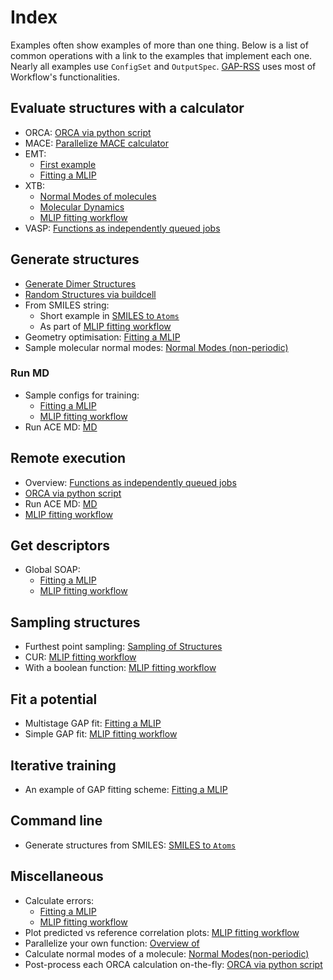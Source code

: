 
# Index

Examples often show examples of more than one thing. Below is a list of common operations with a link to the examples that implement each one. Nearly all examples use `ConfigSet` and `OutputSpec`. [GAP-RSS](workflows.rss.rst) uses most of Workflow's functionalities. 


## Evaluate structures with a calculator
 
- ORCA: [ORCA via python script](examples.orca_python.md)
- MACE: [Parallelize MACE calculator](examples.mace.md)
- EMT: 
    - [First example](first_example.md)
    - [Fitting a MLIP](examples.mlip_fitting.md)
- XTB: 
    - [Normal Modes of molecules](examples.normal_modes.md)
    - [Molecular Dynamics](examples.md.md)
    - [MLIP fitting workflow](examples.daisy_chain_gap.ipynb)
- VASP: [Functions as independently queued jobs](overview.queued.md) 


## Generate structures

- [Generate Dimer Structures](examples.dimers.ipynb) 
- [Random Structures via buildcell](examples.buildcell.ipynb)
- From SMILES string: 
    - Short example in [SMILES to `Atoms`](examples.smiles.md)
    - As part of [MLIP fitting workflow](examples.daisy_chain_gap.ipynb)
- Geometry optimisation: [Fitting a MLIP](examples.mlip_fitting.md)
- Sample molecular normal modes: [Normal Modes (non-periodic)](examples.normal_modes.md)


### Run MD

- Sample configs for training: 
    - [Fitting a MLIP](examples.mlip_fitting.md)
    - [MLIP fitting workflow](examples.daisy_chain_gap.ipynb)
- Run ACE MD: [MD](examples.md.md)


## Remote execution

- Overview: [Functions as independently queued jobs](overview.queued.md)
- [ORCA via python script](examples.orca_python.md)
- Run ACE MD: [MD](examples.md.md)
- [MLIP fitting workflow](examples.daisy_chain_gap.ipynb)


## Get descriptors 

- Global SOAP: 
    - [Fitting a MLIP](examples.mlip_fitting.md)
    - [MLIP fitting workflow](examples.daisy_chain_gap.ipynb)


## Sampling structures

- Furthest point sampling: [Sampling of Structures](examples.select_fps.ipynb)
- CUR: [MLIP fitting workflow](examples.daisy_chain_gap.ipynb)
- With a boolean function: [MLIP fitting workflow](examples.daisy_chain_gap.ipynb)



## Fit a potential

- Multistage GAP fit: [Fitting a MLIP](examples.mlip_fitting.md)
- Simple GAP fit: [MLIP fitting workflow](examples.daisy_chain_gap.ipynb)


## Iterative training

- An example of GAP fitting scheme: [Fitting a MLIP](examples.mlip_fitting.md)


## Command line 

- Generate structures from SMILES: [SMILES to `Atoms`](examples.smiles.md) 


## Miscellaneous

- Calculate errors: 
    - [Fitting a MLIP](examples.mlip_fitting.md)
    - [MLIP fitting workflow](examples.daisy_chain_gap.ipynb)
- Plot predicted vs reference correlation plots: [MLIP fitting workflow](examples.daisy_chain_gap.ipynb)
- Parallelize your own function: [Overview of](overview.parallelisation.rst)
- Calculate normal modes of a molecule: [Normal Modes(non-periodic)](examples.normal_modes.md)
- Post-process each ORCA calculation on-the-fly: [ORCA via python script](examples.orca_python.md)
